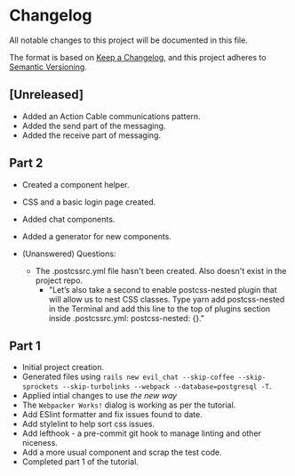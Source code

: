 # Changelog

All notable changes to this project will be documented in this file.

The format is based on [Keep a Changelog](https://keepachangelog.com/en/1.0.0/),
and this project adheres to [Semantic Versioning](https://semver.org/spec/v2.0.0.html).

## [Unreleased]

- Added an Action Cable communications pattern.
- Added the send part of the messaging.
- Added the receive part of messaging.

## Part 2

- Created a component helper.
- CSS and a basic login page created.
- Added chat components.
- Added a generator for new components.

- (Unanswered) Questions:
  - The .postcssrc.yml file hasn't been created. Also doesn't exist in the project repo.
    - "Let’s also take a second to enable postcss-nested plugin that will allow us to nest CSS classes. Type yarn add postcss-nested in the Terminal and add this line to the top of plugins section inside .postcssrc.yml: postcss-nested: {}."

## Part 1

- Initial project creation.
- Generated files using `rails new evil_chat --skip-coffee --skip-sprockets --skip-turbolinks --webpack --database=postgresql -T`.
- Applied intial changes to use _the new way_
- The `Webpacker Works!` dialog is working as per the tutorial.
- Add ESlint formatter and fix issues found to date.
- Add stylelint to help sort css issues.
- Add lefthook - a pre-commit git hook to manage linting and other niceness.
- Add a more usual component and scrap the test code.
- Completed part 1 of the tutorial.
